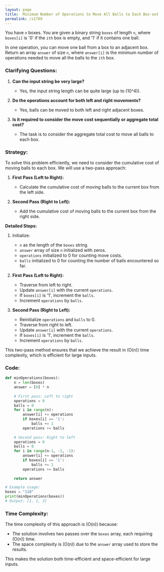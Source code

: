 ```yaml
---
layout: page
title:  Minimum Number of Operations to Move All Balls to Each Box-out
permalink: /s1769
---
```


You have `n` boxes. You are given a binary string `boxes` of length `n`, where `boxes[i]` is '0' if the `ith` box is empty, and '1' if it contains one ball.

In one operation, you can move one ball from a box to an adjacent box. Return an array `answer` of size `n`, where `answer[i]` is the minimum number of operations needed to move all the balls to the `ith` box.

### Clarifying Questions:

1. **Can the input string be very large?**
   - Yes, the input string length can be quite large (up to \(10^4\)).

2. **Do the operations account for both left and right movements?**
   - Yes, balls can be moved to both left and right adjacent boxes.

3. **Is it required to consider the move cost sequentially or aggregate total cost?**
   - The task is to consider the aggregate total cost to move all balls to each box.

### Strategy:

To solve this problem efficiently, we need to consider the cumulative cost of moving balls to each box. We will use a two-pass approach:

1. **First Pass (Left to Right):**
    - Calculate the cumulative cost of moving balls to the current box from the left side.
  
2. **Second Pass (Right to Left):**
    - Add the cumulative cost of moving balls to the current box from the right side.

**Detailed Steps:**

1. Initialize:
    - `n` as the length of the `boxes` string.
    - `answer` array of size `n` initialized with zeros.
    - `operations` initialized to 0 for counting move costs.
    - `balls` initialized to 0 for counting the number of balls encountered so far.

2. **First Pass (Left to Right):**
    - Traverse from left to right.
    - Update `answer[i]` with the current `operations`.
    - If `boxes[i]` is '1', increment the `balls`.
    - Increment `operations` by `balls`.

3. **Second Pass (Right to Left):**
    - Reinitialize `operations` and `balls` to 0.
    - Traverse from right to left.
    - Update `answer[i]` with the current `operations`.
    - If `boxes[i]` is '1', increment the `balls`.
    - Increment `operations` by `balls`.

This two-pass method ensures that we achieve the result in \(O(n)\) time complexity, which is efficient for large inputs.

### Code:

```python
def minOperations(boxes):
    n = len(boxes)
    answer = [0] * n
    
    # First pass: Left to right
    operations = 0
    balls = 0
    for i in range(n):
        answer[i] += operations
        if boxes[i] == '1':
            balls += 1
        operations += balls
    
    # Second pass: Right to left
    operations = 0
    balls = 0
    for i in range(n-1, -1, -1):
        answer[i] += operations
        if boxes[i] == '1':
            balls += 1
        operations += balls
    
    return answer

# Example usage:
boxes = "110"
print(minOperations(boxes))
# Output: [1, 1, 3]
```

### Time Complexity:

The time complexity of this approach is \(O(n)\) because:
- The solution involves two passes over the `boxes` array, each requiring \(O(n)\) time.
- The space complexity is \(O(n)\) due to the `answer` array used to store the results.

This makes the solution both time-efficient and space-efficient for large inputs.